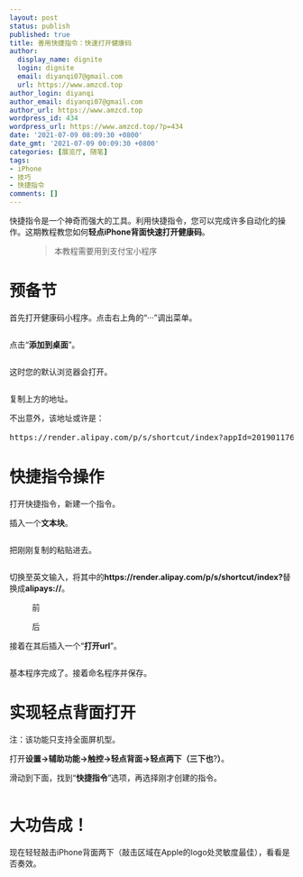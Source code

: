 ```yaml
---
layout: post
status: publish
published: true
title: 善用快捷指令：快速打开健康码
author:
  display_name: dignite
  login: dignite
  email: diyanqi07@gmail.com
  url: https://www.amzcd.top
author_login: diyanqi
author_email: diyanqi07@gmail.com
author_url: https://www.amzcd.top
wordpress_id: 434
wordpress_url: https://www.amzcd.top/?p=434
date: '2021-07-09 08:09:30 +0800'
date_gmt: '2021-07-09 00:09:30 +0800'
categories: [展览厅, 随笔]
tags:
- iPhone
- 技巧
- 快捷指令
comments: []
---
```




  <p>
   <!-- wp:paragraph --></p>
  <p>快捷指令是一个神奇而强大的工具。利用快捷指令，您可以完成许多自动化的操作。这期教程教您如何<strong>轻点iPhone背面快速打开健康码</strong>。</p>
  <p>
   <!-- /wp:paragraph --></p>
  <p>
   <!-- wp:pullquote --></p>
  <figure class="wp-block-pullquote">
   <blockquote>
    <p>本教程需要用到支付宝小程序</p>
   </blockquote>
  </figure>
  <p>
   <!-- /wp:pullquote --></p>
  <p>
   <!-- wp:heading {"level":1} --></p>
  <h1>预备节</h1>
  <p>
   <!-- /wp:heading --></p>
  <p>
   <!-- wp:paragraph --></p>
  <p>首先打开健康码小程序。点击右上角的“&middot;&middot;&middot;”调出菜单。</p>
  <p>
   <!-- /wp:paragraph --></p>
  <p>
   <!-- wp:image {"id":437,"sizeSlug":"large"} --></p>
  <figure class="wp-block-image size-large">
   <img src="https://www.amzcd.top/wp-content/uploads/2021/07/image-3.jpg" alt="" class="wp-image-437" />
  </figure>
  <p>
   <!-- /wp:image --></p>
  <p>
   <!-- wp:paragraph --></p>
  <p>点击“<strong>添加到桌面</strong>”。</p>
  <p>
   <!-- /wp:paragraph --></p>
  <p>
   <!-- wp:image {"id":438,"sizeSlug":"large"} --></p>
  <figure class="wp-block-image size-large">
   <img src="https://www.amzcd.top/wp-content/uploads/2021/07/img_5124.jpg" alt="" class="wp-image-438" />
  </figure>
  <p>
   <!-- /wp:image --></p>
  <p>
   <!-- wp:paragraph --></p>
  <p>这时您的默认浏览器会打开。</p>
  <p>
   <!-- /wp:paragraph --></p>
  <p>
   <!-- wp:image {"id":439,"sizeSlug":"large"} --></p>
  <figure class="wp-block-image size-large">
   <img src="https://www.amzcd.top/wp-content/uploads/2021/07/img_5125.png" alt="" class="wp-image-439" />
  </figure>
  <p>
   <!-- /wp:image --></p>
  <p>
   <!-- wp:paragraph --></p>
  <p>复制上方的地址。</p>
  <p>
   <!-- /wp:paragraph --></p>
  <p>
   <!-- wp:paragraph --></p>
  <p>不出意外，该地址或许是：</p>
  <p>
   <!-- /wp:paragraph --></p>
  <p>
   <!-- wp:preformatted --></p>
  <pre class="wp-block-preformatted">https://render.alipay.com/p/s/shortcut/index?appId=2019011763060066&amp;appName=国家政务服务平台&amp;appIcon=https://appstoreisvpic.alipayobjects.com/prod/90d1c8cf-3f1f-41c2-b7df-2dbbf428f1a0.png@120w.png</pre>
  <p>
   <!-- /wp:preformatted --></p>
  <p>
   <!-- wp:heading {"level":1} --></p>
  <h1>快捷指令<strong>操作</strong></h1>
  <p>
   <!-- /wp:heading --></p>
  <p>
   <!-- wp:paragraph --></p>
  <p>打开快捷指令，新建一个指令。</p>
  <p>
   <!-- /wp:paragraph --></p>
  <p>
   <!-- wp:paragraph --></p>
  <p>插入一个<strong>文本块</strong>。</p>
  <p>
   <!-- /wp:paragraph --></p>
  <p>
   <!-- wp:image {"id":440,"sizeSlug":"large"} --></p>
  <figure class="wp-block-image size-large">
   <img src="https://www.amzcd.top/wp-content/uploads/2021/07/img_5126.png" alt="" class="wp-image-440" />
  </figure>
  <p>
   <!-- /wp:image --></p>
  <p>
   <!-- wp:paragraph --></p>
  <p>把刚刚复制的粘贴进去。</p>
  <p>
   <!-- /wp:paragraph --></p>
  <p>
   <!-- wp:image {"id":441,"sizeSlug":"large"} --></p>
  <figure class="wp-block-image size-large">
   <img src="https://www.amzcd.top/wp-content/uploads/2021/07/img_5127.png" alt="" class="wp-image-441" />
  </figure>
  <p>
   <!-- /wp:image --></p>
  <p>
   <!-- wp:paragraph --></p>
  <p>切换至英文输入，将其中的<strong>https://render.alipay.com/p/s/shortcut/index?</strong>替换成<strong>alipays://</strong>。</p>
  <p>
   <!-- /wp:paragraph --></p>
  <p>
   <!-- wp:image {"id":442,"sizeSlug":"large"} --></p>
  <figure class="wp-block-image size-large">
   <img src="https://www.amzcd.top/wp-content/uploads/2021/07/img_5128.jpg" alt="" class="wp-image-442" />
   <br />
   <figcaption>
    前
   </figcaption>
  </figure>
  <p>
   <!-- /wp:image --></p>
  <p>
   <!-- wp:image {"id":443,"sizeSlug":"large"} --></p>
  <figure class="wp-block-image size-large">
   <img src="https://www.amzcd.top/wp-content/uploads/2021/07/img_5129.jpg" alt="" class="wp-image-443" />
   <br />
   <figcaption>
    后
   </figcaption>
  </figure>
  <p>
   <!-- /wp:image --></p>
  <p>
   <!-- wp:paragraph --></p>
  <p>接着在其后插入一个“<strong>打开url</strong>”。</p>
  <p>
   <!-- /wp:paragraph --></p>
  <p>
   <!-- wp:image {"id":444,"sizeSlug":"large"} --></p>
  <figure class="wp-block-image size-large">
   <img src="https://www.amzcd.top/wp-content/uploads/2021/07/img_5130.png" alt="" class="wp-image-444" />
  </figure>
  <p>
   <!-- /wp:image --></p>
  <p>
   <!-- wp:paragraph --></p>
  <p>基本程序完成了。接着命名程序并保存。</p>
  <p>
   <!-- /wp:paragraph --></p>
  <p>
   <!-- wp:heading {"level":1} --></p>
  <h1>实现<strong>轻点背面打开</strong></h1>
  <p>
   <!-- /wp:heading --></p>
  <p>
   <!-- wp:verse --></p>
  <pre class="wp-block-verse">注：该功能只支持全面屏机型。</pre>
  <p>
   <!-- /wp:verse --></p>
  <p>
   <!-- wp:paragraph --></p>
  <p>打开<strong>设置-&gt;辅助功能-&gt;触控-&gt;轻点背面-&gt;轻点两下（三下也</strong>?️<strong>）</strong>。</p>
  <p>
   <!-- /wp:paragraph --></p>
  <p>
   <!-- wp:paragraph --></p>
  <p>滑动到下面，找到“<strong>快捷指令</strong>”选项，再选择刚才创建的指令。</p>
  <p>
   <!-- /wp:paragraph --></p>
  <p>
   <!-- wp:image {"id":445,"sizeSlug":"large"} --></p>
  <figure class="wp-block-image size-large">
   <img src="https://www.amzcd.top/wp-content/uploads/2021/07/img_5145.jpg" alt="" class="wp-image-445" />
  </figure>
  <p>
   <!-- /wp:image --></p>
  <p>
   <!-- wp:heading {"level":1} --></p>
  <h1>大功告成！</h1>
  <p>
   <!-- /wp:heading --></p>
  <p>
   <!-- wp:paragraph --></p>
  <p>现在轻轻敲击iPhone背面两下（敲击区域在Apple的logo处灵敏度最佳），看看是否奏效。</p>
  <p>
   <!-- /wp:paragraph --></p>


